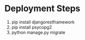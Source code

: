 # Deployment Steps

1. pip install djangorestframework
2. pip install psycopg2
3. python manage.py migrate